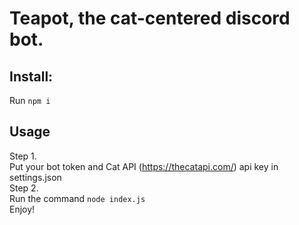 # Teapot, the cat-centered discord bot.
## Install:
Run ``npm i``
## Usage
Step 1.  
Put your bot token and Cat API (https://thecatapi.com/) api key in settings.json  
Step 2.  
Run the command ``node index.js``  
Enjoy!  
